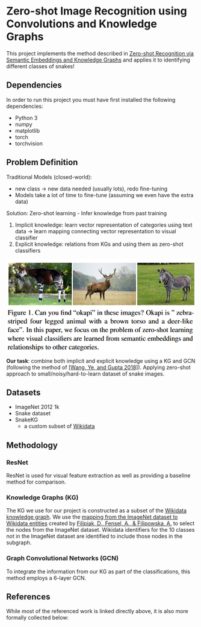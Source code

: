 # Zero-shot Image Recognition using Convolutions and Knowledge Graphs

This project implements the method described in [Zero-shot Recognition via Semantic Embeddings and Knowledge Graphs](https://arxiv.org/pdf/1803.08035v2.pdf) and applies it to identifying different classes of snakes!

## Dependencies 
In order to run this project you must have first installed the following dependencies: 
- Python 3
- numpy
- matplotlib
- torch 
- torchvision 

## Problem Definition
Traditional Models (closed-world):
- new class → new data needed (usually lots), redo fine-tuning
- Models take a lot of time to fine-tune (assuming we even have the extra data) 
  
Solution: Zero-shot learning - Infer knowledge from past training
1. Implicit knowledge: learn vector representation of categories using text data → learn mapping connecting vector representation to visual classifier
2. Explicit knowledge: relations from KGs and using them as zero-shot classifiers

![A figure from Wang, Ye, and Gupta 2018 demonstrating the task of zero-shot learning. When presented with three images, one of a deer, one of a zebra and one of an okapi, and the description "" can you identify the Okapi?](imgs/ZSL-okapi.png)

**Our task**: combine both implicit and explicit knowledge using a KG and GCN (following the method of [[Wang, Ye, and Gupta 2018]](https://arxiv.org/pdf/1803.08035v2.pdf)). Applying zero-shot approach to small/noisy/hard-to-learn dataset of snake images.


## Datasets
- ImageNet 2012 1k
- Snake dataset
- SnakeKG
  - a custom subset of [Wikidata](https://www.wikidata.org/)

## Methodology

### ResNet
ResNet is used for visual feature extraction as well as providing a baseline method for comparison. 

### Knowledge Graphs (KG)
The KG we use for our project is constructed as a subset of the [Wikidata knowledge graph](https://www.wikidata.org/). We use the [mapping from the ImageNet dataset to Wikidata entities](https://github.com/DominikFilipiak/imagenet-to-wikidata-mapping) created by [Filipiak, D., Fensel, A., & Filipowska, A.](https://www.tib-op.org/ojs/index.php/bis/article/view/65) to select the nodes from the ImageNet dataset. Wikidata identifiers for the 10 classes not in the ImageNet dataset are identified to include those nodes in the subgraph.   

### Graph Convolutional Networks (GCN)
To integrate the information from our KG as part of the classifications, this method employs a 6-layer GCN. 


## References 
While most of the referenced work is linked directly above, it is also more formally collected below: 

